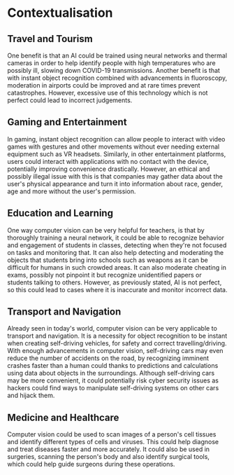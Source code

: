 # Contextualisation #

## Travel and Tourism ##

One benefit is that an AI could be trained using neural networks and thermal cameras in order to help identify people with high temperatures who are possibly ill, slowing down COVID-19 transmissions. Another benefit is that with instant object recognition combined with advancements in fluoroscopy, moderation in airports could be improved and at rare times prevent catastrophes. However, excessive use of this technology which is not perfect could lead to incorrect judgements.

## Gaming and Entertainment ##

In gaming, instant object recognition can allow people to interact with video games with gestures and other movements without ever needing external equipment such as VR headsets. Similarly, in other entertainment platforms, users could interact with applications with no contact with the device, potentially improving convenience drastically. However, an ethical and possibly illegal issue with this is that companies may gather data about the user's physical appearance and turn it into information about race, gender, age and more without the user's permission.

## Education and Learning ##

One way computer vision can be very helpful for teachers, is that by thoroughly training a neural network, it could be able to recognize behavior and engagement of students in classes, detecting when they're not focused on tasks and monitoring that. It can also help detecting and moderating the objects that students bring into schools such as weapons as it can be difficult for humans in such crowded areas. It can also moderate cheating in exams, possibly not pinpoint it but recognize unidentified papers or students talking to others. However, as previously stated, AI is not perfect, so this could lead to cases where it is inaccurate and monitor incorrect data.

## Transport and Navigation ##

Already seen in today's world, computer vision can be very applicable to transport and navigation. It is a necessity for object recognition to be instant when creating self-driving vehicles, for safety and correct travelling/driving. With enough advancements in computer vision, self-driving cars may even reduce the number of accidents on the road, by recognizing imminent crashes faster than a human could thanks to predictions and calculations using data about objects in the surroundings. Although self-driving cars may be more convenient, it could potentially risk cyber security issues as hackers could find ways to manipulate self-driving systems on other cars and hijack them.

## Medicine and Healthcare ##

Computer vision could be used to scan images of a person's cell tissues and identify different types of cells and viruses. This could help diagnose and treat diseases faster and more accurately. It could also be used in surgeries, scanning the person's body and also identify surgical tools, which could help guide surgeons during these operations.
